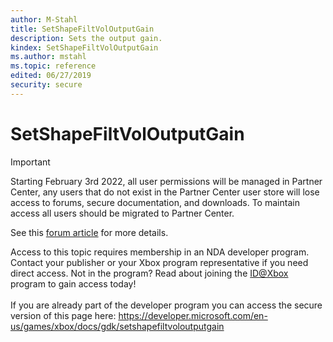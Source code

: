 ```yaml
---
author: M-Stahl
title: SetShapeFiltVolOutputGain
description: Sets the output gain.
kindex: SetShapeFiltVolOutputGain
ms.author: mstahl
ms.topic: reference
edited: 06/27/2019
security: secure
---
```


# SetShapeFiltVolOutputGain
> [!IMPORTANT]
> Starting February 3rd 2022, all user permissions will be managed in Partner Center, any users that do not exist in the Partner Center user store will lose access to forums, secure documentation, and downloads. To maintain access all users should be migrated to Partner Center. <p></p>See this <a href="https://forums.xboxlive.com/articles/132187/breaking-change-user-access-for-forums-secure-docu.html">forum article</a> for more details.  

 Access to this topic requires membership in an NDA developer program. Contact your publisher or your Xbox program representative if you need direct access. Not in the program? Read about joining the <a href="https://www.xbox.com/Developers/id">ID@Xbox</a> program to gain access today!  <br/><br/>If you are already part of the developer program you can access the secure version of this page here: <a target="_blank" href="https://developer.microsoft.com/en-us/games/xbox/docs/gdk/setshapefiltvoloutputgain">https://developer.microsoft.com/en-us/games/xbox/docs/gdk/setshapefiltvoloutputgain</a>